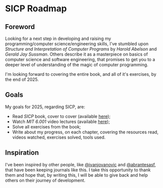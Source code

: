 # SICP Roadmap

## Foreword
Looking for a next step in developing and raising my programming/computer science/engineering skills, 
I've stumbled upon *Structure and Interpretation of Computer Programs* by *Harold Abelson* and *Gerald Jay Sussman*.
Others describe it as a masterpiece on basics of computer science and software engineering, that promises to get you to
a deeper level of understanding of the magic of computer programming.

I'm looking forward to covering the entire book, and all of it's exercises, by the end of 2025.

## Goals
My goals for 2025, regarding SICP, are:
- Read *SICP* book, cover to cover (available [here](https://mitpress.mit.edu/sites/default/files/sicp/full-text/book/book.html));
- Watch *MIT 6.001* video lectures (available [here](https://ocw.mit.edu/courses/electrical-engineering-and-computer-science/6-001-structure-and-interpretation-of-computer-programs-spring-2005/video-lectures/));  
- Solve all exercises from the book;
- Write about my progress, on each chapter, covering the resources read, videos watched, exercises solved, tools used.

## Inspiration
I've been inspired by other people, like [@ivanjovanovic](https://github.com/ivanjovanovic/sicp) and [@abrantesasf](https://github.com/abrantesasf/sicp-abrantes-study-guide),
that have been keeping journals like this. I take this opportunity to thank them and hope that, by writing this, I will be able to give back and help others
on their journey of development.
